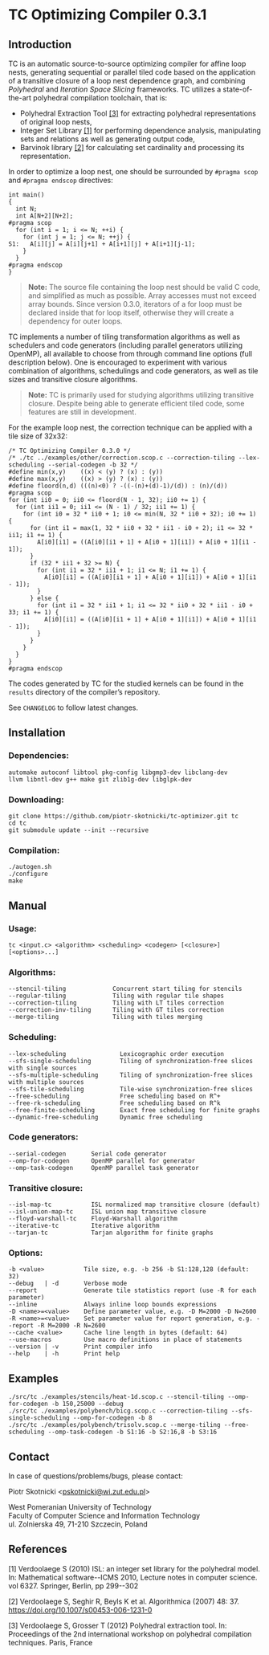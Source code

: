 TC Optimizing Compiler 0.3.1
============================

Introduction
------------

TC is an automatic source-to-source optimizing compiler for affine loop nests, generating sequential or parallel tiled code based on the application of a transitive closure of a loop nest dependence graph, and combining *Polyhedral* and *Iteration Space Slicing* frameworks. TC utilizes a state-of-the-art polyhedral compilation toolchain, that is:

- Polyhedral Extraction Tool [\[3\]](#references) for extracting polyhedral representations of original loop nests,
- Integer Set Library [\[1\]](#references) for performing dependence analysis, manipulating sets and relations as well as generating output code, 
- Barvinok library [\[2\]](#references) for calculating set cardinality and processing its representation.

In order to optimize a loop nest, one should be surrounded by `#pragma scop` and `#pragma endscop` directives:

    int main()
    {
      int N;
      int A[N+2][N+2];
    #pragma scop
      for (int i = 1; i <= N; ++i) {
        for (int j = 1; j <= N; ++j) {
    S1:   A[i][j] = A[i][j+1] + A[i+1][j] + A[i+1][j-1];
        }
      }
    #pragma endscop
    }

> **Note:** The source file containing the loop nest should be valid C code, and simplified as much as possible. Array accesses must not exceed array bounds. Since version 0.3.0, iterators of a for loop must be declared inside that for loop itself, otherwise they will create a dependency for outer loops.

TC implements a number of tiling transformation algorithms as well as schedulers and code generators (including parallel generators utilizing OpenMP), all available to choose from through command line options (full description below). One is encouraged to experiment with various combination of algorithms, schedulings and code generators, as well as tile sizes and transitive closure algorithms.

> **Note:** TC is primarily used for studying algorithms utilizing transitive closure. Despite being able to generate efficient tiled code, some features are still in development.

For the example loop nest, the correction technique can be applied with a tile size of 32x32:

    /* TC Optimizing Compiler 0.3.0 */
    /* ./tc ../examples/other/correction.scop.c --correction-tiling --lex-scheduling --serial-codegen -b 32 */
    #define min(x,y)    ((x) < (y) ? (x) : (y))
    #define max(x,y)    ((x) > (y) ? (x) : (y))
    #define floord(n,d) (((n)<0) ? -((-(n)+(d)-1)/(d)) : (n)/(d))
    #pragma scop
    for (int ii0 = 0; ii0 <= floord(N - 1, 32); ii0 += 1) {
      for (int ii1 = 0; ii1 <= (N - 1) / 32; ii1 += 1) {
        for (int i0 = 32 * ii0 + 1; i0 <= min(N, 32 * ii0 + 32); i0 += 1) {
          for (int i1 = max(1, 32 * ii0 + 32 * ii1 - i0 + 2); i1 <= 32 * ii1; i1 += 1) {
            A[i0][i1] = ((A[i0][i1 + 1] + A[i0 + 1][i1]) + A[i0 + 1][i1 - 1]);
          }
          if (32 * ii1 + 32 >= N) {
            for (int i1 = 32 * ii1 + 1; i1 <= N; i1 += 1) {
              A[i0][i1] = ((A[i0][i1 + 1] + A[i0 + 1][i1]) + A[i0 + 1][i1 - 1]);
            }
          } else {
            for (int i1 = 32 * ii1 + 1; i1 <= 32 * ii0 + 32 * ii1 - i0 + 33; i1 += 1) {
              A[i0][i1] = ((A[i0][i1 + 1] + A[i0 + 1][i1]) + A[i0 + 1][i1 - 1]);
            }
          }
        }
      }
    }
    #pragma endscop

The codes generated by TC for the studied kernels can be found in the `results` directory of the compiler’s repository.

See `CHANGELOG` to follow latest changes.

Installation
------------

### Dependencies:

    automake autoconf libtool pkg-config libgmp3-dev libclang-dev
    llvm libntl-dev g++ make git zlib1g-dev libglpk-dev

### Downloading:

    git clone https://github.com/piotr-skotnicki/tc-optimizer.git tc
    cd tc
    git submodule update --init --recursive

### Compilation:

    ./autogen.sh
    ./configure
    make

Manual
------

### Usage:

    tc <input.c> <algorithm> <scheduling> <codegen> [<closure>] [<options>...]

### Algorithms:

    --stencil-tiling             Concurrent start tiling for stencils
    --regular-tiling             Tiling with regular tile shapes
    --correction-tiling          Tiling with LT tiles correction
    --correction-inv-tiling      Tiling with GT tiles correction
    --merge-tiling               Tiling with tiles merging

### Scheduling:

    --lex-scheduling               Lexicographic order execution
    --sfs-single-scheduling        Tiling of synchronization-free slices with single sources
    --sfs-multiple-scheduling      Tiling of synchronization-free slices with multiple sources
    --sfs-tile-scheduling          Tile-wise synchronization-free slices
    --free-scheduling              Free scheduling based on R^+
    --free-rk-scheduling           Free scheduling based on R^k
    --free-finite-scheduling       Exact free scheduling for finite graphs
    --dynamic-free-scheduling      Dynamic free scheduling

### Code generators:

    --serial-codegen       Serial code generator
    --omp-for-codegen      OpenMP parallel for generator
    --omp-task-codegen     OpenMP parallel task generator

### Transitive closure:

    --isl-map-tc           ISL normalized map transitive closure (default)
    --isl-union-map-tc     ISL union map transitive closure
    --floyd-warshall-tc    Floyd-Warshall algorithm
    --iterative-tc         Iterative algorithm
    --tarjan-tc            Tarjan algorithm for finite graphs

### Options:

    -b <value>           Tile size, e.g. -b 256 -b S1:128,128 (default: 32)
    --debug   | -d       Verbose mode
    --report             Generate tile statistics report (use -R for each parameter)
    --inline             Always inline loop bounds expressions
    -D <name>=<value>    Define parameter value, e.g. -D M=2000 -D N=2600
    -R <name>=<value>    Set parameter value for report generation, e.g. --report -R M=2000 -R N=2600
    --cache <value>      Cache line length in bytes (default: 64)
    --use-macros         Use macro definitions in place of statements
    --version | -v       Print compiler info
    --help    | -h       Print help

Examples
--------

    ./src/tc ./examples/stencils/heat-1d.scop.c --stencil-tiling --omp-for-codegen -b 150,25000 --debug
    ./src/tc ./examples/polybench/bicg.scop.c --correction-tiling --sfs-single-scheduling --omp-for-codegen -b 8
    ./src/tc ./examples/polybench/trisolv.scop.c --merge-tiling --free-scheduling --omp-task-codegen -b S1:16 -b S2:16,8 -b S3:16

Contact
-------

In case of questions/problems/bugs, please contact:

Piotr Skotnicki \<<pskotnicki@wi.zut.edu.pl>\>

West Pomeranian University of Technology \
Faculty of Computer Science and Information Technology \
ul. Zolnierska 49, 71-210 Szczecin, Poland

References
----------

[1] Verdoolaege S (2010) ISL: an integer set library for the polyhedral model. In: Mathematical software--ICMS 2010, Lecture notes in computer science. vol 6327. Springer, Berlin, pp 299--302

[2] Verdoolaege S, Seghir R, Beyls K et al. Algorithmica (2007) 48: 37. https://doi.org/10.1007/s00453-006-1231-0

[3] Verdoolaege S, Grosser T (2012) Polyhedral extraction tool. In: Proceedings of the 2nd international workshop on polyhedral compilation techniques. Paris, France
